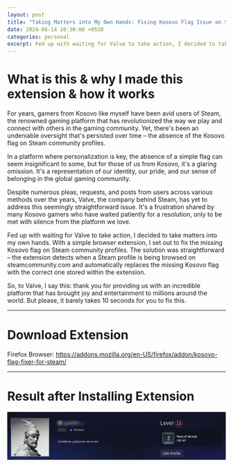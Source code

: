 ```yaml
---
layout: post
title: "Taking Matters into My Own Hands: Fixing Kosovo Flag Issue on Steam Community Profiles"
date: 2024-06-14 10:30:00 +0530
categories: personal
excerpt: Fed up with waiting for Valve to take action, I decided to take matters into my own hands. With a simple browser extension, I set out to fix the missing Kosovo flag on Steam community profiles
---
```


# What is this & why I made this extension & how it works
For years, gamers from Kosovo like myself have been avid users of Steam, the renowned gaming platform that has revolutionized the way we play and connect with others in the gaming community. Yet, there's been an undeniable oversight that's persisted over time – the absence of the Kosovo flag on Steam community profiles.

In a platform where personalization is key, the absence of a simple flag can seem insignificant to some, but for those of us from Kosovo, it's a glaring omission. It's a representation of our identity, our pride, and our sense of belonging in the global gaming community.

Despite numerous pleas, requests, and posts from users across various methods over the years, Valve, the company behind Steam, has yet to address this seemingly straightforward issue. It's a frustration shared by many Kosovo gamers who have waited patiently for a resolution, only to be met with silence from the platform we love.

Fed up with waiting for Valve to take action, I decided to take matters into my own hands. With a simple browser extension, I set out to fix the missing Kosovo flag on Steam community profiles. The solution was straightforward – the extension detects when a Steam profile is being browsed on steamcommunity.com and automatically replaces the missing Kosovo flag with the correct one stored within the extension.

So, to Valve, I say this: thank you for providing us with an incredible platform that has brought joy and entertainment to millions around the world. But please, it barely takes 10 seconds for you to fix this.

---

# Download Extension
Firefox Browser: https://addons.mozilla.org/en-US/firefox/addon/kosovo-flag-fixer-for-steam/

---

# Result after Installing Extension
![Result after Installing Extension](https://raw.githubusercontent.com/AmirAliuA/steam-kosovo-flag/main/result.png)